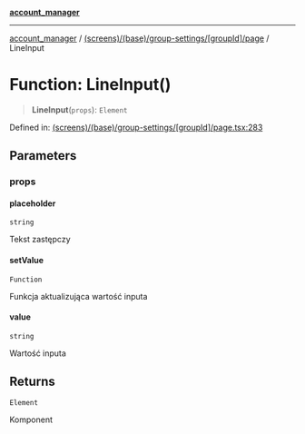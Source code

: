 [**account_manager**](../../../../../../README.md)

***

[account_manager](../../../../../../modules.md) / [(screens)/(base)/group-settings/\[groupId\]/page](../README.md) / LineInput

# Function: LineInput()

> **LineInput**(`props`): `Element`

Defined in: [(screens)/(base)/group-settings/\[groupId\]/page.tsx:283](https://github.com/DawLip/programowanie-zespolowe/blob/7db6c4f7e8feac59e458adcc08c8cc70f3a35b0d/website/app/(screens)/(base)/group-settings/[groupId]/page.tsx#L283)

## Parameters

### props

#### placeholder

`string`

Tekst zastępczy

#### setValue

`Function`

Funkcja aktualizująca wartość inputa

#### value

`string`

Wartość inputa

## Returns

`Element`

Komponent
